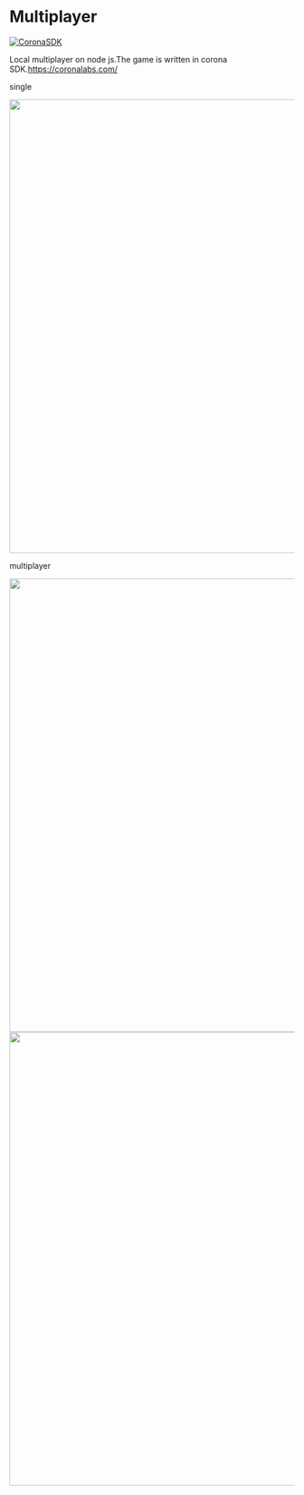 # Multiplayer
[![CoronaSDK](https://img.shields.io/badge/corona%20SDK-engine-orange.svg)](https://coronalabs.com/)


Local multiplayer on node js.The game is written in corona SDK.https://coronalabs.com/

single

<img src = "https://github.com/superdub/Multiplayer/blob/master/scrinshot1.png" width = "800">

multiplayer

<img src = "https://github.com/superdub/Multiplayer/blob/master/scrinshot2.png" width = "800">
<img src = "https://github.com/superdub/Multiplayer/blob/master/scrinshot3.png" width = "800">
